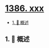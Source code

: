 # [1386. xxx](https://github.com/Tdahuyou/TNotes.leetcode/tree/main/notes/1386.%20xxx)

<!-- region:toc -->

- [1. 📝 概述](#1--概述)

<!-- endregion:toc -->

## 1. 📝 概述

